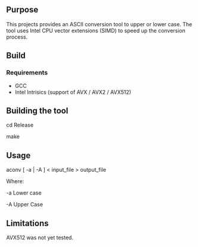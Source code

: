 ## Purpose

This projects provides an ASCII conversion tool to upper or lower case.
The tool uses Intel CPU vector extensions (SIMD) to speed up the conversion process.

## Build

### Requirements

- GCC
- Intel Intrisics (support of AVX / AVX2 / AVX512)

## Building the tool

cd Release

make

## Usage


aconv [ -a | -A ] < input_file > output_file

Where:

-a      Lower case

-A      Upper Case

## Limitations

AVX512 was not yet tested.




